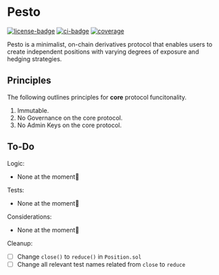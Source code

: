 # Pesto

[![license-badge](https://img.shields.io/badge/license-MIT-yellow)](https://github.com/chainrule-labs/pesto-contracts/blob/main/LICENSE.md)
[![ci-badge](https://img.shields.io/github/actions/workflow/status/chainrule-labs/pesto-contracts/ci.yml?branch=main&logo=github&label=CI)](https://github.com/chainrule-labs/pesto-contracts/actions)
[![coverage](https://img.shields.io/codecov/c/github/chainrule-labs/pesto-contracts?token=K4Q3GAWUPJ&label=coverage&logo=codecov)](https://codecov.io/gh/chainrule-labs/pesto-contracts)

Pesto is a minimalist, on-chain derivatives protocol that enables users to create independent positions with varying degrees of exposure and hedging strategies.

## Principles

The following outlines principles for **core** protocol funcitonality.

1. Immutable.
2. No Governance on the core protocol.
3. No Admin Keys on the core protocol.

## To-Do

Logic:

-   None at the moment🙂

Tests:

-   None at the moment🙂

Considerations:

-   None at the moment🙂

Cleanup:

-   [ ] Change `close()` to `reduce()` in `Position.sol`
-   [ ] Change all relevant test names related from `close` to `reduce`
